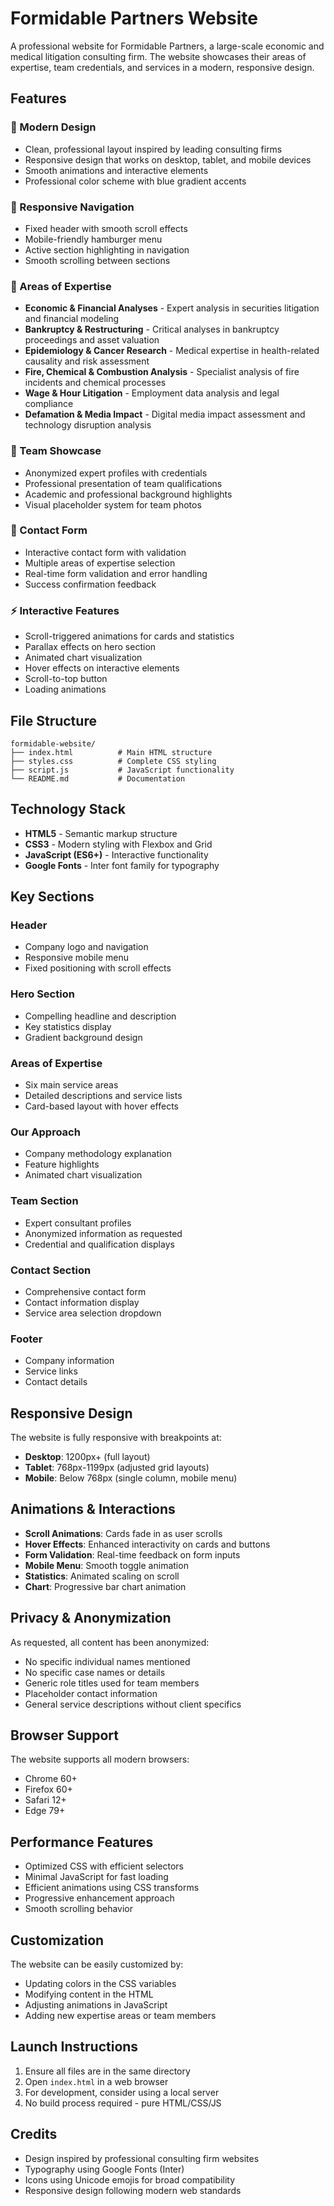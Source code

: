 # Formidable Partners Website

A professional website for Formidable Partners, a large-scale economic and medical litigation consulting firm. The website showcases their areas of expertise, team credentials, and services in a modern, responsive design.

## Features

### 🎨 Modern Design
- Clean, professional layout inspired by leading consulting firms
- Responsive design that works on desktop, tablet, and mobile devices
- Smooth animations and interactive elements
- Professional color scheme with blue gradient accents

### 📱 Responsive Navigation
- Fixed header with smooth scroll effects
- Mobile-friendly hamburger menu
- Active section highlighting in navigation
- Smooth scrolling between sections

### 🏢 Areas of Expertise
- **Economic & Financial Analyses** - Expert analysis in securities litigation and financial modeling
- **Bankruptcy & Restructuring** - Critical analyses in bankruptcy proceedings and asset valuation
- **Epidemiology & Cancer Research** - Medical expertise in health-related causality and risk assessment
- **Fire, Chemical & Combustion Analysis** - Specialist analysis of fire incidents and chemical processes
- **Wage & Hour Litigation** - Employment data analysis and legal compliance
- **Defamation & Media Impact** - Digital media impact assessment and technology disruption analysis

### 👥 Team Showcase
- Anonymized expert profiles with credentials
- Professional presentation of team qualifications
- Academic and professional background highlights
- Visual placeholder system for team photos

### 📧 Contact Form
- Interactive contact form with validation
- Multiple areas of expertise selection
- Real-time form validation and error handling
- Success confirmation feedback

### ⚡ Interactive Features
- Scroll-triggered animations for cards and statistics
- Parallax effects on hero section
- Animated chart visualization
- Hover effects on interactive elements
- Scroll-to-top button
- Loading animations

## File Structure

```
formidable-website/
├── index.html          # Main HTML structure
├── styles.css          # Complete CSS styling
├── script.js           # JavaScript functionality
└── README.md           # Documentation
```

## Technology Stack

- **HTML5** - Semantic markup structure
- **CSS3** - Modern styling with Flexbox and Grid
- **JavaScript (ES6+)** - Interactive functionality
- **Google Fonts** - Inter font family for typography

## Key Sections

### Header
- Company logo and navigation
- Responsive mobile menu
- Fixed positioning with scroll effects

### Hero Section
- Compelling headline and description
- Key statistics display
- Gradient background design

### Areas of Expertise
- Six main service areas
- Detailed descriptions and service lists
- Card-based layout with hover effects

### Our Approach
- Company methodology explanation
- Feature highlights
- Animated chart visualization

### Team Section
- Expert consultant profiles
- Anonymized information as requested
- Credential and qualification displays

### Contact Section
- Comprehensive contact form
- Contact information display
- Service area selection dropdown

### Footer
- Company information
- Service links
- Contact details

## Responsive Design

The website is fully responsive with breakpoints at:
- **Desktop**: 1200px+ (full layout)
- **Tablet**: 768px-1199px (adjusted grid layouts)
- **Mobile**: Below 768px (single column, mobile menu)

## Animations & Interactions

- **Scroll Animations**: Cards fade in as user scrolls
- **Hover Effects**: Enhanced interactivity on cards and buttons
- **Form Validation**: Real-time feedback on form inputs
- **Mobile Menu**: Smooth toggle animation
- **Statistics**: Animated scaling on scroll
- **Chart**: Progressive bar chart animation

## Privacy & Anonymization

As requested, all content has been anonymized:
- No specific individual names mentioned
- No specific case names or details
- Generic role titles used for team members
- Placeholder contact information
- General service descriptions without client specifics

## Browser Support

The website supports all modern browsers:
- Chrome 60+
- Firefox 60+
- Safari 12+
- Edge 79+

## Performance Features

- Optimized CSS with efficient selectors
- Minimal JavaScript for fast loading
- Efficient animations using CSS transforms
- Progressive enhancement approach
- Smooth scrolling behavior

## Customization

The website can be easily customized by:
- Updating colors in the CSS variables
- Modifying content in the HTML
- Adjusting animations in JavaScript
- Adding new expertise areas or team members

## Launch Instructions

1. Ensure all files are in the same directory
2. Open `index.html` in a web browser
3. For development, consider using a local server
4. No build process required - pure HTML/CSS/JS

## Credits

- Design inspired by professional consulting firm websites
- Typography using Google Fonts (Inter)
- Icons using Unicode emojis for broad compatibility
- Responsive design following modern web standards 